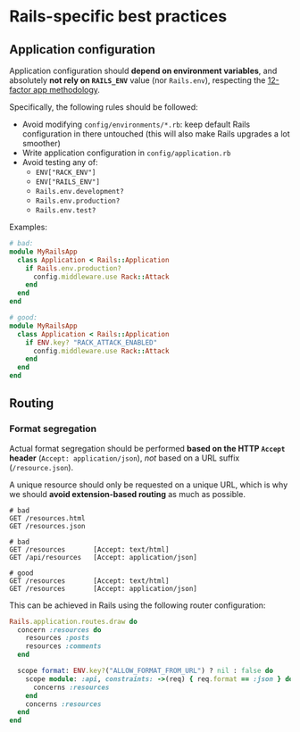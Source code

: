 # Rails-specific best practices

## Application configuration

Application configuration should **depend on environment variables**,
and absolutely **not rely on `RAILS_ENV`** value (nor `Rails.env`),
respecting the [12-factor app methodology][12-factor config].

Specifically, the following rules should be followed:

* Avoid modifying `config/environments/*.rb`: keep default Rails configuration
  in there untouched (this will also make Rails upgrades a lot smoother)
* Write application configuration in `config/application.rb`
* Avoid testing any of:
  * `ENV["RACK_ENV"]`
  * `ENV["RAILS_ENV"]`
  * `Rails.env.development?`
  * `Rails.env.production?`
  * `Rails.env.test?`

Examples:

``` ruby
# bad:
module MyRailsApp
  class Application < Rails::Application
    if Rails.env.production?
      config.middleware.use Rack::Attack
    end
  end
end

# good:
module MyRailsApp
  class Application < Rails::Application
    if ENV.key? "RACK_ATTACK_ENABLED"
      config.middleware.use Rack::Attack
    end
  end
end
```

## Routing

### Format segregation

Actual format segregation should be performed **based on the HTTP `Accept` header**
(`Accept: application/json`), *not* based on a URL suffix (`/resource.json`).

A unique resource should only be requested on a unique URL, which is why we
should **avoid extension-based routing** as much as possible.

```
# bad
GET /resources.html
GET /resources.json

# bad
GET /resources       [Accept: text/html]
GET /api/resources   [Accept: application/json]

# good
GET /resources       [Accept: text/html]
GET /resources       [Accept: application/json]
```

This can be achieved in Rails using the following router configuration:

```ruby
Rails.application.routes.draw do
  concern :resources do
    resources :posts
    resources :comments
  end

  scope format: ENV.key?("ALLOW_FORMAT_FROM_URL") ? nil : false do
    scope module: :api, constraints: ->(req) { req.format == :json } do
      concerns :resources
    end
    concerns :resources
  end
end
```

[12-factor config]: https://12factor.net/config
